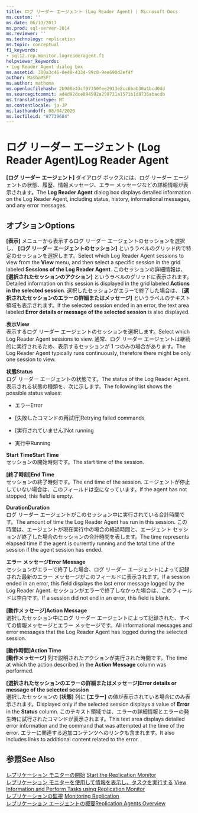 ```yaml
---
title: ログ リーダー エージェント (Log Reader Agent) | Microsoft Docs
ms.custom: ''
ms.date: 06/13/2017
ms.prod: sql-server-2014
ms.reviewer: ''
ms.technology: replication
ms.topic: conceptual
f1_keywords:
- sql12.rep.monitor.logreaderagent.f1
helpviewer_keywords:
- Log Reader Agent dialog box
ms.assetid: 300a3c46-0e48-4334-99c0-9ee690d2ef4f
author: MashaMSFT
ms.author: mathoma
ms.openlocfilehash: 2b908e43cf97350fee2913e8cc6bab30a1bcd0dd
ms.sourcegitcommit: ad4d92dce894592a259721a1571b1d8736abacdb
ms.translationtype: MT
ms.contentlocale: ja-JP
ms.lasthandoff: 08/04/2020
ms.locfileid: "87739684"
---
```

# <a name="log-reader-agent"></a><span data-ttu-id="02515-102">ログ リーダー エージェント (Log Reader Agent)</span><span class="sxs-lookup"><span data-stu-id="02515-102">Log Reader Agent</span></span>
  <span data-ttu-id="02515-103">**[ログ リーダー エージェント]** ダイアログ ボックスには、ログ リーダー エージェントの状態、履歴、情報メッセージ、エラー メッセージなどの詳細情報が表示されます。</span><span class="sxs-lookup"><span data-stu-id="02515-103">The **Log Reader Agent** dialog box displays detailed information on the Log Reader Agent, including status, history, informational messages, and any error messages.</span></span>  
  
## <a name="options"></a><span data-ttu-id="02515-104">オプション</span><span class="sxs-lookup"><span data-stu-id="02515-104">Options</span></span>  
 <span data-ttu-id="02515-105">**[表示]** メニューから表示するログ リーダー エージェントのセッションを選択し、 **[ログ リーダー エージェントのセッション]** というラベルのグリッド内で特定のセッションを選択します。</span><span class="sxs-lookup"><span data-stu-id="02515-105">Select which Log Reader Agent sessions to view from the **View** menu, and then select a specific session in the grid labeled **Sessions of the Log Reader Agent**.</span></span> <span data-ttu-id="02515-106">このセッションの詳細情報は、 **[選択されたセッションのアクション]** というラベルのグリッドに表示されます。</span><span class="sxs-lookup"><span data-stu-id="02515-106">Detailed information on this session is displayed in the grid labeled **Actions in the selected session**.</span></span> <span data-ttu-id="02515-107">選択したセッションがエラーで終了した場合は、 **[選択されたセッションのエラーの詳細またはメッセージ]** というラベルのテキスト領域も表示されます。</span><span class="sxs-lookup"><span data-stu-id="02515-107">If the selected session ended in an error, the text area labeled **Error details or message of the selected session** is also displayed.</span></span>  
  
 <span data-ttu-id="02515-108">**表示**</span><span class="sxs-lookup"><span data-stu-id="02515-108">**View**</span></span>  
 <span data-ttu-id="02515-109">表示するログ リーダー エージェントのセッションを選択します。</span><span class="sxs-lookup"><span data-stu-id="02515-109">Select which Log Reader Agent sessions to view.</span></span> <span data-ttu-id="02515-110">通常、ログ リーダー エージェントは継続的に実行されるため、表示するセッションが 1 つのみの場合があります。</span><span class="sxs-lookup"><span data-stu-id="02515-110">The Log Reader Agent typically runs continuously, therefore there might be only one session to view.</span></span>  
  
 <span data-ttu-id="02515-111">**状態**</span><span class="sxs-lookup"><span data-stu-id="02515-111">**Status**</span></span>  
 <span data-ttu-id="02515-112">ログ リーダー エージェントの状態です。</span><span class="sxs-lookup"><span data-stu-id="02515-112">The status of the Log Reader Agent.</span></span> <span data-ttu-id="02515-113">表示される状態の種類を、次に示します。</span><span class="sxs-lookup"><span data-stu-id="02515-113">The following list shows the possible status values:</span></span>  
  
-   <span data-ttu-id="02515-114">エラー</span><span class="sxs-lookup"><span data-stu-id="02515-114">Error</span></span>  
  
-   <span data-ttu-id="02515-115">[失敗したコマンドの再試行]</span><span class="sxs-lookup"><span data-stu-id="02515-115">Retrying failed commands</span></span>  
  
-   <span data-ttu-id="02515-116">[実行されていません]</span><span class="sxs-lookup"><span data-stu-id="02515-116">Not running</span></span>  
  
-   <span data-ttu-id="02515-117">実行中</span><span class="sxs-lookup"><span data-stu-id="02515-117">Running</span></span>  
  
 <span data-ttu-id="02515-118">**Start Time**</span><span class="sxs-lookup"><span data-stu-id="02515-118">**Start Time**</span></span>  
 <span data-ttu-id="02515-119">セッションの開始時刻です。</span><span class="sxs-lookup"><span data-stu-id="02515-119">The start time of the session.</span></span>  
  
 <span data-ttu-id="02515-120">**[終了時刻]**</span><span class="sxs-lookup"><span data-stu-id="02515-120">**End Time**</span></span>  
 <span data-ttu-id="02515-121">セッションの終了時刻です。</span><span class="sxs-lookup"><span data-stu-id="02515-121">The end time of the session.</span></span> <span data-ttu-id="02515-122">エージェントが停止していない場合は、このフィールドは空になっています。</span><span class="sxs-lookup"><span data-stu-id="02515-122">If the agent has not stopped, this field is empty.</span></span>  
  
 <span data-ttu-id="02515-123">**Duration**</span><span class="sxs-lookup"><span data-stu-id="02515-123">**Duration**</span></span>  
 <span data-ttu-id="02515-124">ログ リーダー エージェントがこのセッション中に実行されている合計時間です。</span><span class="sxs-lookup"><span data-stu-id="02515-124">The amount of time the Log Reader Agent has run in this session.</span></span> <span data-ttu-id="02515-125">この時間は、エージェントが現在実行中の場合の経過時間と、エージェント セッションが終了した場合のセッションの合計時間を表します。</span><span class="sxs-lookup"><span data-stu-id="02515-125">The time represents elapsed time if the agent is currently running and the total time of the session if the agent session has ended.</span></span>  
  
 <span data-ttu-id="02515-126">**エラー メッセージ**</span><span class="sxs-lookup"><span data-stu-id="02515-126">**Error Message**</span></span>  
 <span data-ttu-id="02515-127">セッションがエラーで終了した場合、ログ リーダー エージェントによって記録された最新のエラー メッセージがこのフィールドに表示されます。</span><span class="sxs-lookup"><span data-stu-id="02515-127">If a session ended in an error, this field displays the last error message logged by the Log Reader Agent.</span></span> <span data-ttu-id="02515-128">セッションがエラーで終了しなかった場合は、このフィールドは空白です。</span><span class="sxs-lookup"><span data-stu-id="02515-128">If a session did not end in an error, this field is blank.</span></span>  
  
 <span data-ttu-id="02515-129">**[動作メッセージ]**</span><span class="sxs-lookup"><span data-stu-id="02515-129">**Action Message**</span></span>  
 <span data-ttu-id="02515-130">選択したセッション中にログ リーダー エージェントによって記録された、すべての情報メッセージとエラー メッセージです。</span><span class="sxs-lookup"><span data-stu-id="02515-130">All informational messages and error messages that the Log Reader Agent has logged during the selected session.</span></span>  
  
 <span data-ttu-id="02515-131">**[動作時間]**</span><span class="sxs-lookup"><span data-stu-id="02515-131">**Action Time**</span></span>  
 <span data-ttu-id="02515-132">**[動作メッセージ]** 列で説明されたアクションが実行された時間です。</span><span class="sxs-lookup"><span data-stu-id="02515-132">The time at which the action described in the **Action Message** column was performed.</span></span>  
  
 <span data-ttu-id="02515-133">**[選択されたセッションのエラーの詳細またはメッセージ]**</span><span class="sxs-lookup"><span data-stu-id="02515-133">**Error details or message of the selected session**</span></span>  
 <span data-ttu-id="02515-134">選択したセッションの **[状態]** 列に **[エラー]** の値が表示されている場合にのみ表示されます。</span><span class="sxs-lookup"><span data-stu-id="02515-134">Displayed only if the selected session displays a value of **Error** in the **Status** column.</span></span> <span data-ttu-id="02515-135">このテキスト領域では、エラーの詳細情報とエラーの発生時に試行されたコマンドが表示されます。</span><span class="sxs-lookup"><span data-stu-id="02515-135">This text area displays detailed error information and the command that was attempted at the time of the error.</span></span> <span data-ttu-id="02515-136">エラーに関連する追加コンテンツへのリンクも含まれます。</span><span class="sxs-lookup"><span data-stu-id="02515-136">It also includes links to additional content related to the error.</span></span>  
  
## <a name="see-also"></a><span data-ttu-id="02515-137">参照</span><span class="sxs-lookup"><span data-stu-id="02515-137">See Also</span></span>  
 <span data-ttu-id="02515-138">[レプリケーション モニターの開始](monitor/start-the-replication-monitor.md) </span><span class="sxs-lookup"><span data-stu-id="02515-138">[Start the Replication Monitor](monitor/start-the-replication-monitor.md) </span></span>  
 <span data-ttu-id="02515-139">[レプリケーション モニターを使用して情報を表示し、タスクを実行する](monitor/view-information-and-perform-tasks-replication-monitor.md) </span><span class="sxs-lookup"><span data-stu-id="02515-139">[View Information and Perform Tasks using Replication Monitor](monitor/view-information-and-perform-tasks-replication-monitor.md) </span></span>  
 <span data-ttu-id="02515-140">[レプリケーションの監視](monitoring-replication.md) </span><span class="sxs-lookup"><span data-stu-id="02515-140">[Monitoring Replication](monitoring-replication.md) </span></span>  
 [<span data-ttu-id="02515-141">レプリケーション エージェントの概要</span><span class="sxs-lookup"><span data-stu-id="02515-141">Replication Agents Overview</span></span>](agents/replication-agents-overview.md)  
  
  
